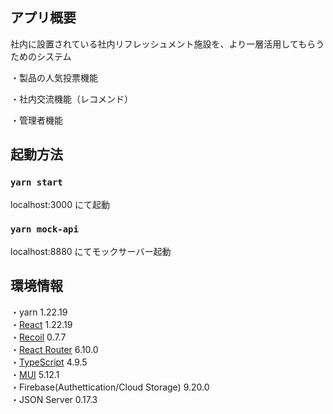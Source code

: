 ## アプリ概要

社内に設置されている社内リフレッシュメント施設を、より一層活用してもらうためのシステム

・製品の人気投票機能

・社内交流機能（レコメンド）

・管理者機能

## 起動方法

### `yarn start`

localhost:3000 にて起動

### `yarn mock-api`

localhost:8880 にてモックサーバー起動

## 環境情報

・yarn 1.22.19</br>
・[React](https://ja.reactjs.org/) 1.22.19</br>・[Recoil](https://recoiljs.org/) 0.7.7</br>・[React Router](https://reactrouter.com/en/main) 6.10.0</br>・[TypeScript](https://www.typescriptlang.org/) 4.9.5</br>・[MUI](https://mui.com/) 5.12.1</br>・Firebase(Authettication/Cloud Storage) 9.20.0</br>・JSON Server 0.17.3
